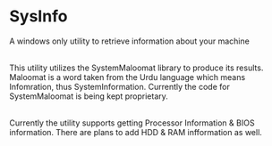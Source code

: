 # SysInfo
A windows only utility to retrieve information about your machine <br><br>

This utility utilizes the SystemMaloomat library to produce its results. Maloomat is a word taken from the Urdu language which means Infomration, thus SystemInformation. Currently the code for SystemMaloomat is being kept proprietary.<br><br>

Currently the utility supports getting Processor Information & BIOS information. There are plans to add HDD & RAM infformation as well.
